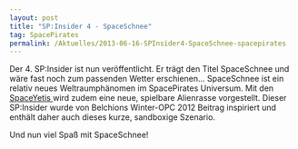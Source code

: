 ```yaml
---
layout: post
title: "SP:Insider 4 - SpaceSchnee"
tag: SpacePirates
permalink: /Aktuelles/2013-06-16-SPInsider4-SpaceSchnee-spacepirates
---
```


Der 4. SP:Insider ist nun veröffentlicht. Er trägt den Titel SpaceSchnee und wäre fast noch zum passenden Wetter erschienen... SpaceSchnee ist ein relativ neues Weltraumphänomen im SpacePirates Universum. Mit den [SpaceYetis ](https://spacepirates.jcgames.de/Weltraum/Aliens/SpaceYetis/) wird zudem eine neue, spielbare Alienrasse vorgestellt. Dieser SP:Insider wurde von Belchions Winter-OPC 2012 Beitrag inspiriert und enthält daher auch dieses kurze, sandboxige Szenario.

Und nun viel Spaß mit SpaceSchnee!
